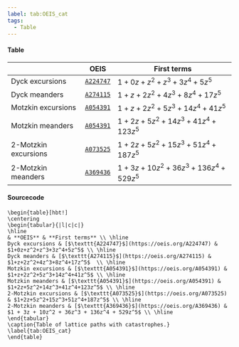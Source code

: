 ```yaml
---
label: tab:OEIS_cat
tags:
  - Table
---
```

#### Table
|  | **OEIS** | **First terms** |
| - | - | - |
| Dyck excursions | [$\texttt{A224747}$](https://oeis.org/A224747) | $1+0z+z^2+z^3+3z^4+5z^5$ |
| Dyck meanders | [$\texttt{A274115}$](https://oeis.org/A274115) | $1+z+2z^2+4z^3+8z^4+17z^5$ |
| Motzkin excursions | [$\texttt{A054391}$](https://oeis.org/A054391) | $1+z+2z^2+5z^3+14z^4+41z^5$ |
| Motzkin meanders | [$\texttt{A054391}$](https://oeis.org/A054391) | $1+2z+5z^2+14z^3+41z^4+123z^5$ |
| 2-Motzkin excursions | [$\texttt{A073525}$](https://oeis.org/A073525) | $1+2z+5z^2+15z^3+51z^4+187z^5$ |
| 2-Motzkin meanders | [$\texttt{A369436}$](https://oeis.org/A369436) | $1 + 3z + 10z^2 + 36z^3 + 136z^4 + 529z^5$ |
#### Sourcecode

```
\begin{table}[hbt!]
\centering
\begin{tabular}{|l|c|c|}
\hline
& **OEIS** & **First terms** \\ \hline
Dyck excursions & [$\texttt{A224747}$](https://oeis.org/A224747) & $1+0z+z^2+z^3+3z^4+5z^5$ \\ \hline
Dyck meanders & [$\texttt{A274115}$](https://oeis.org/A274115) & $1+z+2z^2+4z^3+8z^4+17z^5$  \\ \hline
Motzkin excursions & [$\texttt{A054391}$](https://oeis.org/A054391) & $1+z+2z^2+5z^3+14z^4+41z^5$ \\ \hline
Motzkin meanders & [$\texttt{A054391}$](https://oeis.org/A054391) & $1+2z+5z^2+14z^3+41z^4+123z^5$ \\ \hline
2-Motzkin excursions & [$\texttt{A073525}$](https://oeis.org/A073525) & $1+2z+5z^2+15z^3+51z^4+187z^5$ \\ \hline
2-Motzkin meanders & [$\texttt{A369436}$](https://oeis.org/A369436) & $1 + 3z + 10z^2 + 36z^3 + 136z^4 + 529z^5$ \\ \hline
\end{tabular}
\caption{Table of lattice paths with catastrophes.}
\label{tab:OEIS_cat}
\end{table}
```